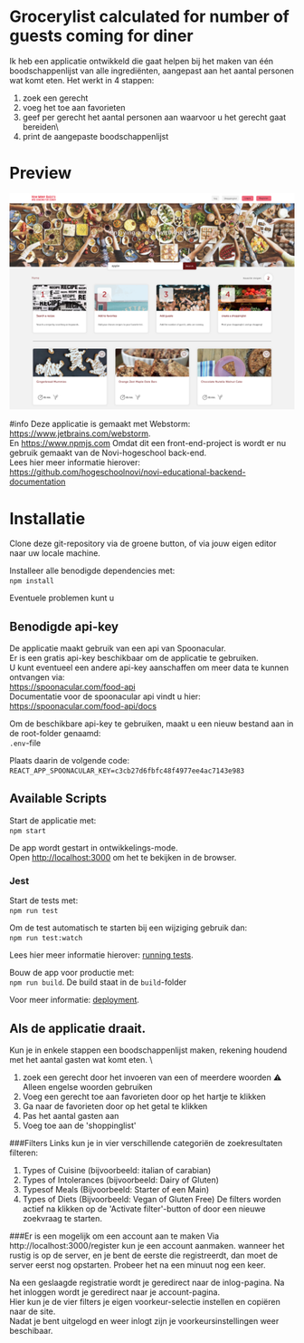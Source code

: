 # Grocerylist calculated for number of guests coming for diner

Ik heb een applicatie ontwikkeld die gaat helpen bij het maken van één boodschappenlijst van alle ingrediënten, aangepast aan het aantal personen wat komt eten. 
Het werkt in 4 stappen: 
1. zoek een gerecht
2. voeg het toe aan favorieten
3. geef per gerecht het aantal personen aan waarvoor u het gerecht gaat bereiden\
4. print de aangepaste boodschappenlijst


# Preview
![](src/assets/images/website.png)

#info
Deze applicatie is gemaakt met Webstorm: https://www.jetbrains.com/webstorm. \
En https://www.npmjs.com
Omdat dit een front-end-project is wordt er nu gebruik gemaakt van de Novi-hogeschool back-end.\
Lees hier meer informatie hierover: \
https://github.com/hogeschoolnovi/novi-educational-backend-documentation
# Installatie
Clone deze git-repository via de groene button, of via jouw eigen editor naar uw locale machine.

Installeer alle benodigde dependencies met: \
`npm install`

Eventuele problemen kunt u 

## Benodigde api-key
De applicatie maakt gebruik van een api van Spoonacular. \
Er is een gratis api-key beschikbaar om de applicatie te gebruiken.\
U kunt eventueel een andere api-key aanschaffen om meer data te kunnen ontvangen via:\
https://spoonacular.com/food-api \
Documentatie voor de spoonacular api vindt u hier: \
https://spoonacular.com/food-api/docs

Om de beschikbare api-key te gebruiken, maakt u een nieuw bestand aan in de root-folder genaamd: \
`.env`-file

Plaats daarin de volgende code: \
`REACT_APP_SPOONACULAR_KEY=c3cb27d6fbfc48f4977ee4ac7143e983`

## Available Scripts

Start de applicatie met: \
`npm start`

De app wordt gestart in ontwikkelings-mode. \
Open [http://localhost:3000](http://localhost:3000) om het te bekijken in de browser.

### Jest
Start de tests met: \
`npm run test`

Om de test automatisch te starten bij een wijziging gebruik dan: \
`npm run test:watch`

Lees hier meer informatie hierover: [running tests](https://facebook.github.io/create-react-app/docs/running-tests). 

Bouw de app voor productie met: \
`npm run build`. De build staat in de `build`-folder

Voor meer informatie: [deployment](https://facebook.github.io/create-react-app/docs/deployment).

## Als de applicatie draait.
Kun je in enkele stappen een boodschappenlijst maken, rekening houdend met het aantal gasten wat komt eten. \
1. zoek een gerecht door het invoeren van een of meerdere woorden 
⚠ Alleen engelse woorden gebruiken
2. Voeg een gerecht toe aan favorieten door op het hartje te klikken
3. Ga naar de favorieten door op het getal te klikken
4. Pas het aantal gasten aan 
5. Voeg toe aan de 'shoppinglist'


###Filters
Links kun je in vier verschillende categoriën de zoekresultaten filteren:
1. Types of Cuisine (bijvoorbeeld: italian of carabian)
2. Types of Intolerances (bijvoorbeeld: Dairy of Gluten)
3. Typesof Meals (Bijvoorbeeld: Starter of een Main)
4. Types of Diets (Bijvoorbeeld: Vegan of Gluten Free)
De filters worden actief na klikken op de 'Activate filter'-button of door een nieuwe zoekvraag te starten.

###Er is een mogelijk om een account aan te maken 
Via http://localhost:3000/register kun je een account aanmaken.
wanneer het rustig is op de server, en je bent de eerste die registreerdt, dan moet de server eerst nog opstarten.
Probeer het na een minuut nog een keer.

Na een geslaagde registratie wordt je geredirect naar de inlog-pagina. 
Na het inloggen wordt je geredirect naar je account-pagina.\
Hier kun je de vier filters je eigen voorkeur-selectie instellen en copiëren naar de site. \
Nadat je bent uitgelogd en weer inlogt zijn je voorkeursinstellingen weer beschibaar. 
